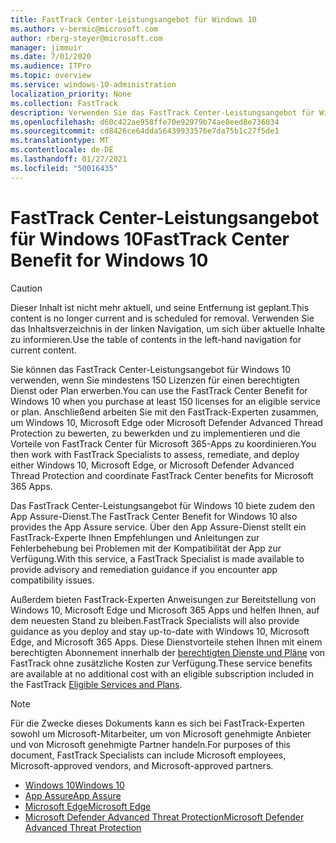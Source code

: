 ```yaml
---
title: FastTrack Center-Leistungsangebot für Windows 10
ms.author: v-bermic@microsoft.com
author: rberg-steyer@microsoft.com
manager: jimmuir
ms.date: 7/01/2020
ms.audience: ITPro
ms.topic: overview
ms.service: windows-10-administration
localization_priority: None
ms.collection: FastTrack
description: Verwenden Sie das FastTrack Center-Leistungsangebot für Windows 10, wenn Sie *mindestens* 150 Lizenzen für einen berechtigten Dienst oder Plan erwerben.
ms.openlocfilehash: d60c422ae958ffe70e92979b74ae8eed8e736034
ms.sourcegitcommit: cd8426ce64dda56439933576e7da75b1c27f5de1
ms.translationtype: MT
ms.contentlocale: de-DE
ms.lasthandoff: 01/27/2021
ms.locfileid: "50016435"
---
```

# <a name="fasttrack-center-benefit-for-windows-10"></a><span data-ttu-id="ab5c4-103">FastTrack Center-Leistungsangebot für Windows 10</span><span class="sxs-lookup"><span data-stu-id="ab5c4-103">FastTrack Center Benefit for Windows 10</span></span>

> [!CAUTION]
> <span data-ttu-id="ab5c4-104">Dieser Inhalt ist nicht mehr aktuell, und seine Entfernung ist geplant.</span><span class="sxs-lookup"><span data-stu-id="ab5c4-104">This content is no longer current and is scheduled for removal.</span></span> <span data-ttu-id="ab5c4-105">Verwenden Sie das Inhaltsverzeichnis in der linken Navigation, um sich über aktuelle Inhalte zu informieren.</span><span class="sxs-lookup"><span data-stu-id="ab5c4-105">Use the table of contents in the left-hand navigation for current content.</span></span>

<span data-ttu-id="ab5c4-106">Sie können das FastTrack Center-Leistungsangebot für Windows 10 verwenden, wenn Sie mindestens 150 Lizenzen für einen berechtigten Dienst oder Plan erwerben.</span><span class="sxs-lookup"><span data-stu-id="ab5c4-106">You can use the FastTrack Center Benefit for Windows 10 when you purchase at least 150 licenses for an eligible service or plan.</span></span> <span data-ttu-id="ab5c4-107">Anschließend arbeiten Sie mit den FastTrack-Experten zusammen, um Windows 10, Microsoft Edge oder Microsoft Defender Advanced Thread Protection zu bewerten, zu bewerkden und zu implementieren und die Vorteile von FastTrack Center für Microsoft 365-Apps zu koordinieren.</span><span class="sxs-lookup"><span data-stu-id="ab5c4-107">You then work with FastTrack Specialists to assess, remediate, and deploy either Windows 10, Microsoft Edge, or Microsoft Defender Advanced Thread Protection and coordinate FastTrack Center benefits for Microsoft 365 Apps.</span></span> 

<span data-ttu-id="ab5c4-108">Das FastTrack Center-Leistungsangebot für Windows 10 biete zudem den App Assure-Dienst.</span><span class="sxs-lookup"><span data-stu-id="ab5c4-108">The FastTrack Center Benefit for Windows 10 also provides the App Assure service.</span></span> <span data-ttu-id="ab5c4-109">Über den App Assure-Dienst stellt ein FastTrack-Experte Ihnen Empfehlungen und Anleitungen zur Fehlerbehebung bei Problemen mit der Kompatibilität der App zur Verfügung.</span><span class="sxs-lookup"><span data-stu-id="ab5c4-109">With this service, a FastTrack Specialist is made available to provide advisory and remediation guidance if you encounter app compatibility issues.</span></span> 

<span data-ttu-id="ab5c4-110">Außerdem bieten FastTrack-Experten Anweisungen zur Bereitstellung von Windows 10, Microsoft Edge und Microsoft 365 Apps und helfen Ihnen, auf dem neuesten Stand zu bleiben.</span><span class="sxs-lookup"><span data-stu-id="ab5c4-110">FastTrack Specialists will also provide guidance as you deploy and stay up-to-date with Windows 10, Microsoft Edge, and Microsoft 365 Apps.</span></span> <span data-ttu-id="ab5c4-111">Diese Dienstvorteile stehen Ihnen mit einem berechtigten Abonnement innerhalb der [berechtigten Dienste und Pläne](M365-eligible-services-and-plans.md) von FastTrack ohne zusätzliche Kosten zur Verfügung.</span><span class="sxs-lookup"><span data-stu-id="ab5c4-111">These service benefits are available at no additional cost with an eligible subscription included in the FastTrack [Eligible Services and Plans](M365-eligible-services-and-plans.md).</span></span>
  
> [!NOTE]
> <span data-ttu-id="ab5c4-112">Für die Zwecke dieses Dokuments kann es sich bei FastTrack-Experten sowohl um Microsoft-Mitarbeiter, um von Microsoft genehmigte Anbieter und von Microsoft genehmigte Partner handeln.</span><span class="sxs-lookup"><span data-stu-id="ab5c4-112">For purposes of this document, FastTrack Specialists can include Microsoft employees, Microsoft-approved vendors, and Microsoft-approved partners.</span></span> 
    
- [<span data-ttu-id="ab5c4-113">Windows 10</span><span class="sxs-lookup"><span data-stu-id="ab5c4-113">Windows 10</span></span>](Win-10-windows-10.md)
- [<span data-ttu-id="ab5c4-114">App Assure</span><span class="sxs-lookup"><span data-stu-id="ab5c4-114">App Assure</span></span>](Win-10-app-assure.md)
- [<span data-ttu-id="ab5c4-115">Microsoft Edge</span><span class="sxs-lookup"><span data-stu-id="ab5c4-115">Microsoft Edge</span></span>](Win-10-microsoft-edge.md)
- [<span data-ttu-id="ab5c4-116">Microsoft Defender Advanced Threat Protection</span><span class="sxs-lookup"><span data-stu-id="ab5c4-116">Microsoft Defender Advanced Threat Protection</span></span>](Win-10-microsoft-defender-atp.md)

